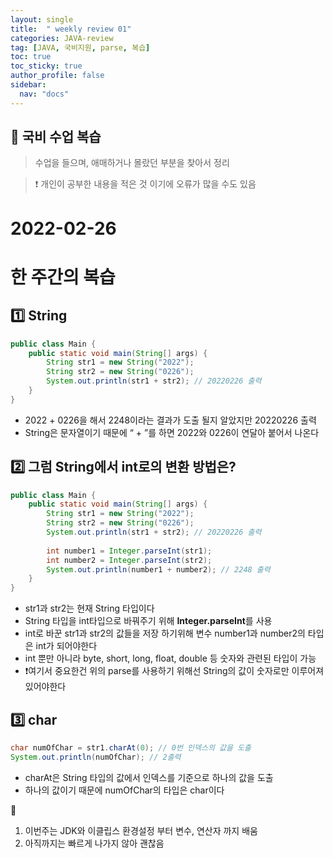 ```yaml
---
layout: single
title:  " weekly review 01"
categories: JAVA-review
tag: [JAVA, 국비지원, parse, 복습]
toc: true
toc_sticky: true
author_profile: false
sidebar:
  nav: "docs"
---
```


## 📆 국비 수업 복습 

<!--Quote-->
> 수업을 들으며, 애매하거나 몰랐던 부분을 찾아서 정리

> ❗ 개인이 공부한 내용을 적은 것 이기에 오류가 많을 수도 있음 


# 2022-02-26

# 한 주간의 복습

## **1️⃣** String

```java
public class Main {
	public static void main(String[] args) {
		String str1 = new String("2022");
		String str2 = new String("0226");
		System.out.println(str1 + str2); // 20220226 출력
	}
}
```

- 2022 + 0226을 해서 2248이라는 결과가 도출 될지 알았지만 20220226 출력
- String은 문자열이기 때문에 “ + ”를 하면 2022와 0226이 연달아 붙어서 나온다

## **2️⃣ 그럼 String에서 int로의 변환 방법은?**

```java
public class Main {
	public static void main(String[] args) {
		String str1 = new String("2022");
		String str2 = new String("0226");
		System.out.println(str1 + str2); // 20220226 출력
		
		int number1 = Integer.parseInt(str1);
		int number2 = Integer.parseInt(str2);
		System.out.println(number1 + number2); // 2248 출력
	}
}
```

- str1과 str2는 현재 String 타입이다
- String 타입을 int타입으로 바꿔주기 위해 **Integer.parseInt**를 사용
- int로 바꾼 str1과 str2의 값들을 저장 하기위해 변수 number1과 number2의 타입은 int가 되어야한다
- int 뿐만 아니라 byte, short, long, float, double 등 숫자와 관련된 타입이 가능
- ❗여기서 중요한건 위의 parse를 사용하기 위해선 String의 값이 숫자로만 이루어져 있어야한다

## 3️⃣ char

```java
char numOfChar = str1.charAt(0); // 0번 인덱스의 값을 도출
System.out.println(numOfChar); // 2출력
```

- charAt은 String 타입의 값에서 인덱스를 기준으로 하나의 값을 도출
- 하나의 값이기 때문에 numOfChar의 타입은 char이다

📒
1. 이번주는 JDK와 이클립스 환경설정 부터 변수, 연산자 까지 배움 
2. 아직까지는 빠르게 나가지 않아 괜찮음